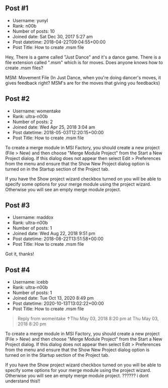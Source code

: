 ## Post #1
- Username: yunyl
- Rank: n00b
- Number of posts: 10
- Joined date: Sat Dec 30, 2017 5:27 am
- Post datetime: 2018-04-22T09:04:55+00:00
- Post Title: How to create .msm file

Hey, There is a game called "Just Dance" and it's a dance game. There is a file extension called ".msm" which is for moves. Does anyone knows how to create .msm files? 


MSM: Movement File (In Just Dance, when you're doing dancer's moves, it gives feedback right? MSM's are for the moves that giving you feedbacks)
## Post #2
- Username: womentake
- Rank: ultra-n00b
- Number of posts: 2
- Joined date: Wed Apr 25, 2018 3:04 am
- Post datetime: 2018-05-03T12:20:15+00:00
- Post Title: How to create .msm file

To create a merge module in MSI Factory, you should create a new project (File > New) and then choose "Merge Module Project" from the Start a New Project dialog. If this dialog does not appear then select Edit > Preferences from the menu and ensure that the Show New Project dialog option is turned on in the Startup section of the Project tab.

If you have the Show project wizard checkbox turned on you will be able to specify some options for your merge module using the project wizard. Otherwise you will see an empty merge module project.
## Post #3
- Username: maddox
- Rank: ultra-n00b
- Number of posts: 1
- Joined date: Wed Aug 22, 2018 9:51 pm
- Post datetime: 2018-08-22T13:51:58+00:00
- Post Title: How to create .msm file

Got it, thanks!
## Post #4
- Username: icebb
- Rank: ultra-n00b
- Number of posts: 1
- Joined date: Tue Oct 13, 2020 8:49 pm
- Post datetime: 2020-10-13T13:02:22+00:00
- Post Title: How to create .msm file

> Reply from womentake ↑Thu May 03, 2018 8:20 pm at Thu May 03, 2018 8:20 pm
>
> 
To create a merge module in MSI Factory, you should create a new project (File > New) and then choose "Merge Module Project" from the Start a New Project dialog. If this dialog does not appear then select Edit > Preferences from the menu and ensure that the Show New Project dialog option is turned on in the Startup section of the Project tab.

If you have the Show project wizard checkbox turned on you will be able to specify some options for your merge module using the project wizard. Otherwise you will see an empty merge module project.
?????? i dont understand this!!
